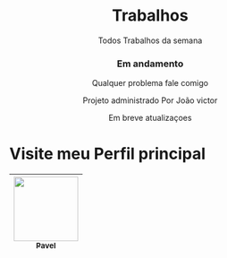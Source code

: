 <h1 align="center"> Trabalhos </h1>
<p align="center"> Todos Trabalhos da semana </p>
<h3 align="center"> Em andamento </h3>


<p align="center"> Qualquer problema fale comigo </p>



<p align="center"> Projeto administrado Por João victor  </p>
<p align="center"> Em breve atualizaçoes  </p>



# Visite meu Perfil principal

|  [<img src="https://user-images.githubusercontent.com/114868052/193460559-fc67a200-e002-4d32-8e86-2c1419dc317a.jpg" width=115><br><sub>Pavel</sub>](https://github.com/Pavelixo) |
| :---: | 
